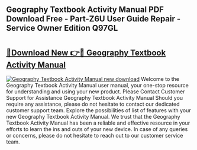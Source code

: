 ## Geography Textbook Activity Manual PDF Download Free - Part-Z6U User Guide Repair - Service Owner Edition Q97GL

# <h2><a href="http://bc24082.oget.top/?id=Geography+Textbook+Activity+Manual">🔗Download New 👉🔴 Geography Textbook Activity Manual</a></h2>

[![Geography Textbook Activity Manual new download](https://i.imgur.com/5g1atiW.png)](http://bc24082.oget.top/?id=Geography+Textbook+Activity+Manual)
Welcome to the Geography Textbook Activity Manual user manual, your one-stop resource for understanding and using your new product. Please Contact Customer Support for Assistance Geography Textbook Activity Manual Should you require any assistance, please do not hesitate to contact our dedicated customer support team. Explore the possibilities of list of features with your new Geography Textbook Activity Manual. We trust that the Geography Textbook Activity Manual has been a reliable and effective resource in your efforts to learn the ins and outs of your new device. In case of any queries or concerns, please do not hesitate to reach out to our customer service team.

